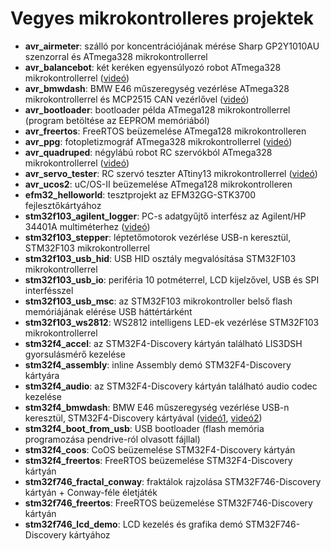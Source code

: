 # Vegyes mikrokontrolleres projektek

- **avr_airmeter**: szálló por koncentrációjának mérése Sharp GP2Y1010AU szenzorral és ATmega328 mikrokontrollerrel
- **avr_balancebot**: két keréken egyensúlyozó robot ATmega328 mikrokontrollerrel ([videó](https://www.youtube.com/watch?v=zmQIJydytAc&list=PL9_VlVdB8s882QMHiqJlDpJeKWxwP5CIG))
- **avr_bmwdash**: BMW E46 műszeregység vezérlése ATmega328 mikrokontrollerrel és MCP2515 CAN vezérlővel ([videó](https://www.youtube.com/watch?v=A_7LcNf6YWg&list=PL9_VlVdB8s882QMHiqJlDpJeKWxwP5CIG))
- **avr_bootloader**: bootloader példa ATmega128 mikrokontrollerrel (program betöltése az EEPROM memóriából)
- **avr_freertos**: FreeRTOS beüzemelése ATmega128 mikrokontrolleren
- **avr_ppg**: fotopletizmográf ATmega328 mikrokontrollerrel ([videó](https://www.youtube.com/watch?v=kn0J-fMiewQ&list=PL9_VlVdB8s882QMHiqJlDpJeKWxwP5CIG))
- **avr_quadruped**: négylábú robot RC szervókból ATmega328 mikrokontrollerrel ([videó](https://www.youtube.com/watch?v=rxhX0A6W_Ac&list=PL9_VlVdB8s882QMHiqJlDpJeKWxwP5CIG))
- **avr_servo_tester**: RC szervó teszter ATtiny13 mikrokontrollerrel ([videó](https://www.youtube.com/watch?v=7l7EgJCPuvo&list=PL9_VlVdB8s882QMHiqJlDpJeKWxwP5CIG))
- **avr_ucos2**: uC/OS-II beüzemelése ATmega128 mikrokontrolleren
- **efm32_helloworld**: tesztprojekt az EFM32GG-STK3700 fejlesztőkártyához
- **stm32f103_agilent_logger**: PC-s adatgyűjtő interfész az Agilent/HP 34401A multiméterhez ([videó](https://www.youtube.com/watch?v=FOJCqtJNScE&list=PL9_VlVdB8s882QMHiqJlDpJeKWxwP5CIG))
- **stm32f103_stepper**: léptetőmotorok vezérlése USB-n keresztül, STM32F103 mikrokontrollerrel
- **stm32f103_usb_hid**: USB HID osztály megvalósítása STM32F103 mikrokontrollerrel
- **stm32f103_usb_io**: periféria 10 potméterrel, LCD kijelzővel, USB és SPI interfésszel
- **stm32f103_usb_msc**: az STM32F103 mikrokontroller belső flash memóriájának elérése USB háttértárként
- **stm32f103_ws2812**: WS2812 intelligens LED-ek vezérlése STM32F103 mikrokontrollerrel
- **stm32f4_accel**: az STM32F4-Discovery kártyán található LIS3DSH gyorsulásmérő kezelése
- **stm32f4_assembly**: inline Assembly demó STM32F4-Discovery kártyára
- **stm32f4_audio**: az STM32F4-Discovery kártyán található audio codec kezelése
- **stm32f4_bmwdash**: BMW E46 műszeregység vezérlése USB-n keresztül, STM32F4-Discovery kártyával ([videó1](https://www.youtube.com/watch?v=TrphW-8eMx0&list=PL9_VlVdB8s882QMHiqJlDpJeKWxwP5CIG), [videó2](https://www.youtube.com/watch?v=Y-DR8o5ljKY&list=PL9_VlVdB8s882QMHiqJlDpJeKWxwP5CIG))
- **stm32f4_boot_from_usb**: USB bootloader (flash memória programozása pendrive-ról olvasott fájllal)
- **stm32f4_coos**: CoOS beüzemelése STM32F4-Discovery kártyán
- **stm32f4_freertos**: FreeRTOS beüzemelése STM32F4-Discovery kártyán
- **stm32f746_fractal_conway**: fraktálok rajzolása STM32F746-Discovery kártyán + Conway-féle életjáték
- **stm32f746_freertos**: FreeRTOS beüzemelése STM32F746-Discovery kártyán
- **stm32f746_lcd_demo**: LCD kezelés és grafika demó STM32F746-Discovery kártyához
